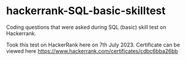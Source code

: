 # hackerrank-SQL-basic-skilltest
Coding questions that were asked during  SQL (basic) skill test on Hackerrank.

Took this test on HackerRank here on 7th July 2023. Certificate can be viewed here https://www.hackerrank.com/certificates/cdbc6bba26bb
